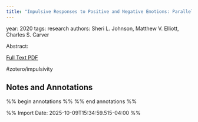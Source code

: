```yaml
---
title: "Impulsive Responses to Positive and Negative Emotions: Parallel Neurocognitive Correlates and Their Implications"
---
```


 
year: 2020
tags: research
authors: Sheri L. Johnson, Matthew V. Elliott, Charles S. Carver
 
Abstract:  
 
[Full Text PDF](zotero://select/library/items/NLWKFPCF)
 
#zotero/impulsivity 


## Notes and Annotations

 

 
%% begin annotations %%
 %% end annotations %%

%% Import Date: 2025-10-09T15:34:59.515-04:00 %%
